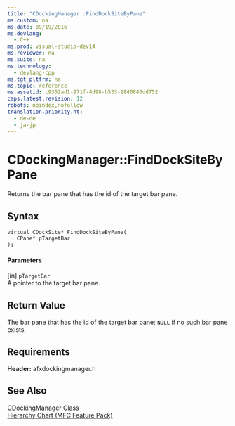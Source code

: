 ```yaml
---
title: "CDockingManager::FindDockSiteByPane"
ms.custom: na
ms.date: 09/19/2016
ms.devlang: 
  - C++
ms.prod: visual-studio-dev14
ms.reviewer: na
ms.suite: na
ms.technology: 
  - devlang-cpp
ms.tgt_pltfrm: na
ms.topic: reference
ms.assetid: c9352ad1-971f-4d98-b533-1840840dd752
caps.latest.revision: 12
robots: noindex,nofollow
translation.priority.ht: 
  - de-de
  - ja-jp
---
```

# CDockingManager::FindDockSiteByPane
Returns the bar pane that has the id of the target bar pane.  
  
## Syntax  
  
```  
virtual CDockSite* FindDockSiteByPane(  
   CPane* pTargetBar  
);  
```  
  
#### Parameters  
 [in] `pTargetBar`  
 A pointer to the target bar pane.  
  
## Return Value  
 The bar pane that has the id of the target bar pane; `NULL` if no such bar pane exists.  
  
## Requirements  
 **Header:** afxdockingmanager.h  
  
## See Also  
 [CDockingManager Class](../vs140/CDockingManager-Class.md)   
 [Hierarchy Chart (MFC Feature Pack)](../vs140/Hierarchy-Chart.md)